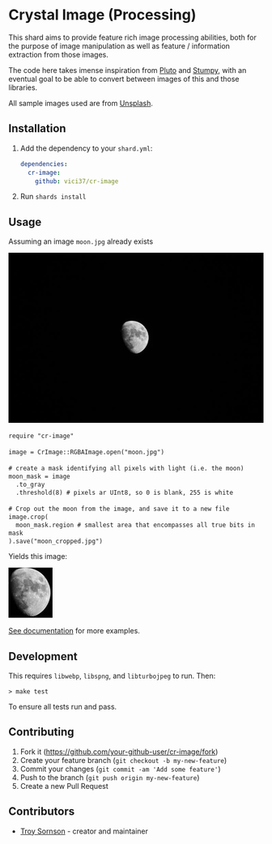 # Crystal Image (Processing)

This shard aims to provide feature rich image processing abilities, both for the purpose of
image manipulation as well as feature / information extraction from those images.

The code here takes imense inspiration from [Pluto](https://github.com/phenopolis/pluto) and [Stumpy](https://github.com/stumpycr/stumpy_core), with
an eventual goal to be able to convert between images of this and those libraries.

All sample images used are from [Unsplash](https://unsplash.com/).

## Installation

1. Add the dependency to your `shard.yml`:

   ```yaml
   dependencies:
     cr-image:
       github: vici37/cr-image
   ```

2. Run `shards install`

## Usage

Assuming an image `moon.jpg` already exists

<img src="https://raw.githubusercontent.com/Vici37/cr-image/master/docs/images/moon.jpg" alt="Picture of moon"/>

```crystal
require "cr-image"

image = CrImage::RGBAImage.open("moon.jpg")

# create a mask identifying all pixels with light (i.e. the moon)
moon_mask = image
  .to_gray
  .threshold(8) # pixels ar UInt8, so 0 is blank, 255 is white

# Crop out the moon from the image, and save it to a new file
image.crop(
  moon_mask.region # smallest area that encompasses all true bits in mask
).save("moon_cropped.jpg")

```

Yields this image:

<img src="https://raw.githubusercontent.com/Vici37/cr-image/master/docs/images/moon_cropped.jpg" alt="Cropped example of moon"/>

[See documentation](http://troy.sornson.io/cr-image/) for more examples.

## Development

This requires `libwebp`, `libspng`, and `libturbojpeg` to run. Then:

```
> make test
```

To ensure all tests run and pass.

## Contributing

1. Fork it (<https://github.com/your-github-user/cr-image/fork>)
2. Create your feature branch (`git checkout -b my-new-feature`)
3. Commit your changes (`git commit -am 'Add some feature'`)
4. Push to the branch (`git push origin my-new-feature`)
5. Create a new Pull Request

## Contributors

- [Troy Sornson](https://github.com/Vici37) - creator and maintainer
